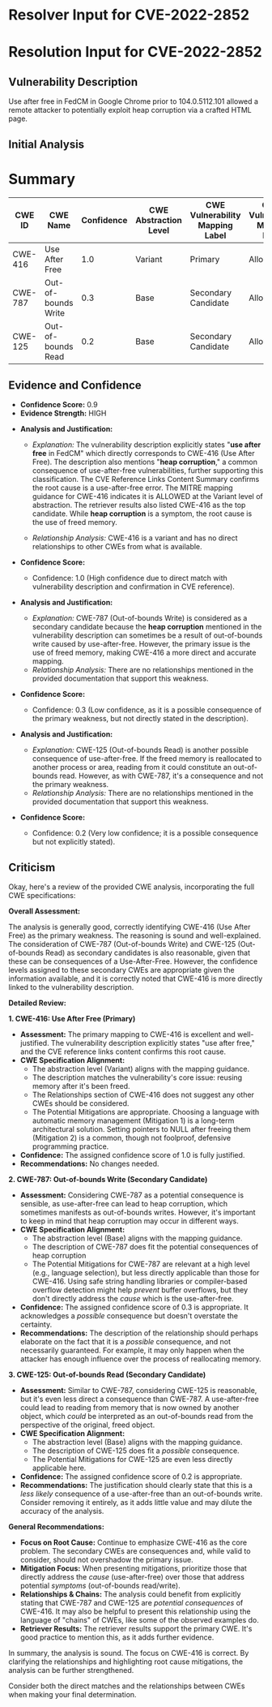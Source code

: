 # Resolver Input for CVE-2022-2852

# Resolution Input for CVE-2022-2852

## Vulnerability Description
Use after free in FedCM in Google Chrome prior to 104.0.5112.101 allowed a remote attacker to potentially exploit heap corruption via a crafted HTML page.

## Initial Analysis
# Summary
| CWE ID | CWE Name | Confidence | CWE Abstraction Level | CWE Vulnerability Mapping Label | CWE-Vulnerability Mapping Notes |
|---|---|---|---|---|---|
| CWE-416 | Use After Free | 1.0 | Variant | Primary | Allowed |
| CWE-787 | Out-of-bounds Write | 0.3 | Base | Secondary Candidate | Allowed |
| CWE-125 | Out-of-bounds Read | 0.2 | Base | Secondary Candidate | Allowed |

## Evidence and Confidence

*   **Confidence Score:** 0.9
*   **Evidence Strength:** HIGH

- **Analysis and Justification:**  
  - *Explanation:* The vulnerability description explicitly states "**use after free** in FedCM" which directly corresponds to CWE-416 (Use After Free). The description also mentions "**heap corruption**," a common consequence of use-after-free vulnerabilities, further supporting this classification. The CVE Reference Links Content Summary confirms the root cause is a use-after-free error. The MITRE mapping guidance for CWE-416 indicates it is ALLOWED at the Variant level of abstraction. The retriever results also listed CWE-416 as the top candidate. While **heap corruption** is a symptom, the root cause is the use of freed memory.
  
  - *Relationship Analysis:* CWE-416 is a variant and has no direct relationships to other CWEs from what is available.

- **Confidence Score:**  
  - Confidence: 1.0 (High confidence due to direct match with vulnerability description and confirmation in CVE reference).

- **Analysis and Justification:**  
  - *Explanation:* CWE-787 (Out-of-bounds Write) is considered as a secondary candidate because the **heap corruption** mentioned in the vulnerability description can sometimes be a result of out-of-bounds write caused by use-after-free. However, the primary issue is the use of freed memory, making CWE-416 a more direct and accurate mapping.
  - *Relationship Analysis:* There are no relationships mentioned in the provided documentation that support this weakness.

- **Confidence Score:**
  - Confidence: 0.3 (Low confidence, as it is a possible consequence of the primary weakness, but not directly stated in the description).

- **Analysis and Justification:**
  - *Explanation:* CWE-125 (Out-of-bounds Read) is another possible consequence of use-after-free. If the freed memory is reallocated to another process or area, reading from it could constitute an out-of-bounds read. However, as with CWE-787, it's a consequence and not the primary weakness.
  - *Relationship Analysis:* There are no relationships mentioned in the provided documentation that support this weakness.

- **Confidence Score:**
  - Confidence: 0.2 (Very low confidence; it is a possible consequence but not explicitly stated).

## Criticism
Okay, here's a review of the provided CWE analysis, incorporating the full CWE specifications:

**Overall Assessment:**

The analysis is generally good, correctly identifying CWE-416 (Use After Free) as the primary weakness. The reasoning is sound and well-explained. The consideration of CWE-787 (Out-of-bounds Write) and CWE-125 (Out-of-bounds Read) as secondary candidates is also reasonable, given that these can be consequences of a Use-After-Free. However, the confidence levels assigned to these secondary CWEs are appropriate given the information available, and it is correctly noted that CWE-416 is more directly linked to the vulnerability description.

**Detailed Review:**

**1. CWE-416: Use After Free (Primary)**

*   **Assessment:**  The primary mapping to CWE-416 is excellent and well-justified. The vulnerability description explicitly states "use after free," and the CVE reference links content confirms this root cause.
*   **CWE Specification Alignment:**
    *   The abstraction level (Variant) aligns with the mapping guidance.
    *   The description matches the vulnerability's core issue: reusing memory after it's been freed.
    *   The Relationships section of CWE-416 does not suggest any other CWEs should be considered.
    *   The Potential Mitigations are appropriate. Choosing a language with automatic memory management (Mitigation 1) is a long-term architectural solution.  Setting pointers to NULL after freeing them (Mitigation 2) is a common, though not foolproof, defensive programming practice.
*   **Confidence:**  The assigned confidence score of 1.0 is fully justified.
*   **Recommendations:** No changes needed.

**2. CWE-787: Out-of-bounds Write (Secondary Candidate)**

*   **Assessment:**  Considering CWE-787 as a potential consequence is sensible, as use-after-free can lead to heap corruption, which sometimes manifests as out-of-bounds writes. However, it's important to keep in mind that heap corruption may occur in different ways.
*   **CWE Specification Alignment:**
    *   The abstraction level (Base) aligns with the mapping guidance.
    *   The description of CWE-787 does fit the potential consequences of heap corruption
    *   The Potential Mitigations for CWE-787 are relevant at a high level (e.g., language selection), but less directly applicable than those for CWE-416. Using safe string handling libraries or compiler-based overflow detection might help *prevent* buffer overflows, but they don't directly address the *cause* which is the use-after-free.
*   **Confidence:** The assigned confidence score of 0.3 is appropriate. It acknowledges a *possible* consequence but doesn't overstate the certainty.
*   **Recommendations:** The description of the relationship should perhaps elaborate on the fact that it is a *possible* consequence, and not necessarily guaranteed. For example, it may only happen when the attacker has enough influence over the process of reallocating memory.

**3. CWE-125: Out-of-bounds Read (Secondary Candidate)**

*   **Assessment:**  Similar to CWE-787, considering CWE-125 is reasonable, but it's even less direct a consequence than CWE-787.  A use-after-free could lead to reading from memory that is now owned by another object, which *could* be interpreted as an out-of-bounds read from the perspective of the original, freed object.
*   **CWE Specification Alignment:**
    *   The abstraction level (Base) aligns with the mapping guidance.
    *   The description of CWE-125 does fit a *possible* consequence.
    *   The Potential Mitigations for CWE-125 are even less directly applicable here.
*   **Confidence:** The assigned confidence score of 0.2 is appropriate.
*   **Recommendations:** The justification should clearly state that this is a *less likely* consequence of a use-after-free than an out-of-bounds write. Consider removing it entirely, as it adds little value and may dilute the accuracy of the analysis.

**General Recommendations:**

*   **Focus on Root Cause:**  Continue to emphasize CWE-416 as the core problem. The secondary CWEs are consequences and, while valid to consider, should not overshadow the primary issue.
*   **Mitigation Focus:** When presenting mitigations, prioritize those that directly address the *cause* (use-after-free) over those that address potential *symptoms* (out-of-bounds read/write).
*   **Relationships & Chains:** The analysis could benefit from explicitly stating that CWE-787 and CWE-125 are *potential consequences* of CWE-416. It may also be helpful to present this relationship using the language of "chains" of CWEs, like some of the observed examples do.
*   **Retriever Results:**  The retriever results support the primary CWE. It's good practice to mention this, as it adds further evidence.

In summary, the analysis is sound. The focus on CWE-416 is correct. By clarifying the relationships and highlighting root cause mitigations, the analysis can be further strengthened.

Consider both the direct matches and the relationships between CWEs
when making your final determination.
        
